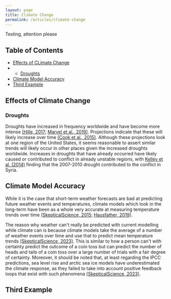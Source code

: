 ```yaml
---
layout: page
title: Climate Change
permalink: /articles/climate-change
---
```


Testing, attention please

<div id="Header">
<div markdown="1">

## **Table of Contents**
- [Effects of CLimate Change](#effects-of-climate-change)
- - [Droughts](#droughts)
- [Climate Model Accuracy](#climate-model-accuracy)
- [Third Example](#third-example)

## **Effects of Climate Change**

### **Droughts**

Droughts have increased in frequency worldwide and have become more intense [(Hille, 2017;](https://www.nasa.gov/feature/goddard/2016/nasa-finds-drought-in-eastern-mediterranean-worst-of-past-900-years) [Marvel et al., 2019)](https://www.nature.com/articles/s41586-019-1149-8). Projections indicate that these will likely increase over time [(Cook et al., 2015)](https://www.science.org/doi/pdf/10.1126/sciadv.1400082). Although these projections look at one region of the United States, it seems reasonable to assert similar trends will likely occur in other places given the increased droughts worldwide. Increases in droughts that have already occurred have likely caused or contributed to conflict in already unstable regions, with [Kelley et al. (2014)](https://www.pnas.org/content/112/11/3241) finding that the 2007-2010 drought contributed to the conflict in Syria.

## **Climate Model Accuracy**

While it is the case that short-term weather forecasts are bad at predicting future weather events and temperatures, climate models which look in the long-term have been as a whole very accurate at measuring temperature trends over time [(SkepticalScience, 2015;](https://skepticalscience.com/ipcc-global-warming-projections.htm) [Hausfather, 2019)](https://agupubs.onlinelibrary.wiley.com/doi/full/10.1029/2019GL085378).

The reason why weather can't really be predicted with current modelling while climate can is because climate models take the average of a number of weather events over time and use that to predict mean temperature trends [(SkepticalScience, 2023)](https://skepticalscience.com/climate-models.htm). This is similar to how a person can't with certainty predict the outcome of a coin toss but can predict the number of heads and tails of a coin toss over a large number of trials with a fair degree of certainty. Moreover, it should be noted that, at least regarding the IPCC predictions, sea level rise and arctic sea ice models have underestimated the climate response, as they failed to take into account positive feedback loops that exist with such phenomena [(SkepticalScience, 2023)](https://skepticalscience.com/climate-models.htm).

## Third Example

</div>
</div>
